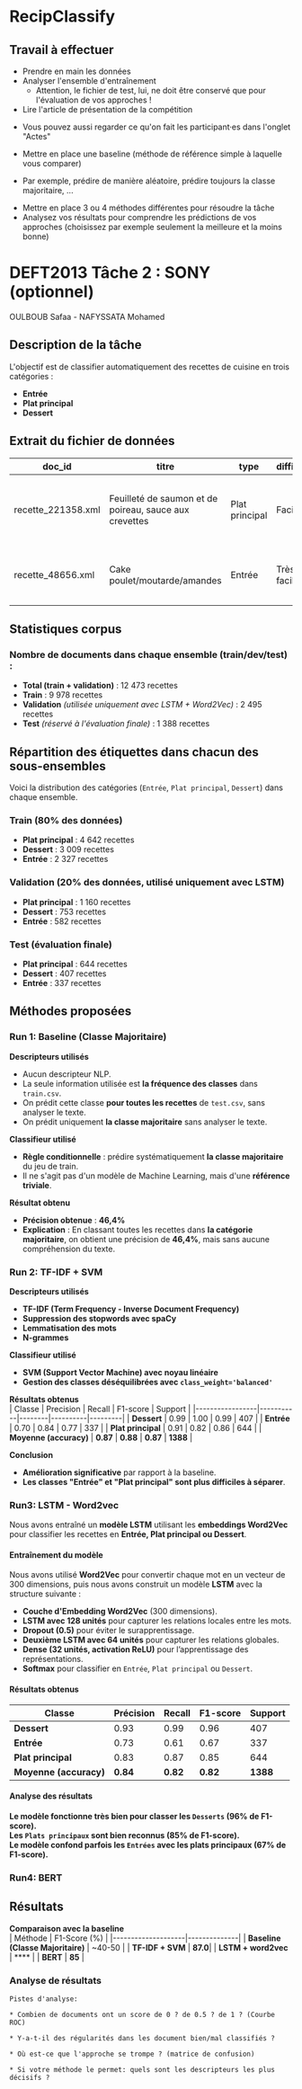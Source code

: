 # RecipClassify

## Travail à effectuer

- Prendre en main les données
- Analyser l'ensemble d'entraînement
  * Attention, le fichier de test, lui, ne doit être conservé que pour l'évaluation de vos approches !
- Lire l'article de présentation de la compétition
 * Vous pouvez aussi regarder ce qu'on fait les participant·es dans l'onglet "Actes"
- Mettre en place une baseline (méthode de référence simple à laquelle vous comparer)
 * Par exemple, prédire de manière aléatoire, prédire toujours la classe majoritaire, ...
- Mettre en place 3 ou 4 méthodes différentes pour résoudre la tâche
- Analysez vos résultats pour comprendre les prédictions de vos approches (choisissez par exemple seulement la meilleure et la moins bonne)

# DEFT2013 Tâche 2 : SONY (optionnel)

OULBOUB Safaa - NAFYSSATA Mohamed



## Description de la tâche
L'objectif est de classifier automatiquement des recettes de cuisine en trois catégories :
- **Entrée**  
- **Plat principal**  
- **Dessert**  
##  Extrait du fichier de données

| doc_id              | titre                                        | type           | difficulté    | coût         | ingrédients                                  | recette  |
|---------------------|---------------------------------------------|---------------|--------------|-------------|----------------------------------------------|----------|
| recette_221358.xml  | Feuilleté de saumon et de poireau, sauce aux crevettes | Plat principal | Facile       | Moyen       | 1 pavé de saumon, 100g crevettes, 2 poireaux... | Couper finement les poireaux... |
| recette_48656.xml   | Cake poulet/moutarde/amandes               | Entrée        | Très facile  | Bon marché  | 3 œufs, 150g farine, levure, moutarde...    | Couper finement l'échalote... |



## Statistiques corpus
###  Nombre de documents dans chaque ensemble (train/dev/test) :
- **Total (train + validation)** : 12 473 recettes
- **Train** : 9 978 recettes
- **Validation** *(utilisée uniquement avec LSTM + Word2Vec)* : 2 495 recettes
- **Test** *(réservé à l'évaluation finale)* : 1 388 recettes

##  Répartition des étiquettes dans chacun des sous-ensembles

Voici la distribution des catégories (`Entrée`, `Plat principal`, `Dessert`) dans chaque ensemble.

### **Train (80% des données)**
- **Plat principal** : 4 642 recettes
- **Dessert** : 3 009 recettes
- **Entrée** : 2 327 recettes

### **Validation (20% des données, utilisé uniquement avec LSTM)**
- **Plat principal** : 1 160 recettes
- **Dessert** : 753 recettes
- **Entrée** : 582 recettes

### **Test (évaluation finale)**
- **Plat principal** : 644 recettes
- **Dessert** : 407 recettes
- **Entrée** : 337 recettes


## Méthodes proposées
###  **Run 1: Baseline (Classe Majoritaire)**

**Descripteurs utilisés**  
- Aucun descripteur NLP.  
- La seule information utilisée est **la fréquence des classes** dans `train.csv`.
 - On prédit cette classe **pour toutes les recettes** de `test.csv`, sans analyser le texte. 
- On prédit uniquement **la classe majoritaire** sans analyser le texte.

 **Classifieur utilisé**  
- **Règle conditionnelle** : prédire systématiquement **la classe majoritaire** du jeu de train.  
- Il ne s'agit pas d'un modèle de Machine Learning, mais d'une **référence triviale**.

 **Résultat obtenu**  
- **Précision obtenue** : **46,4%**  
- **Explication** : En classant toutes les recettes dans **la catégorie majoritaire**, on obtient une précision de **46,4%**, mais sans aucune compréhension du texte.  

###  **Run 2: TF-IDF + SVM**

 **Descripteurs utilisés**  
- **TF-IDF (Term Frequency - Inverse Document Frequency)**
- **Suppression des stopwords avec spaCy**
- **Lemmatisation des mots**
- **N-grammes**

 **Classifieur utilisé**  
- **SVM (Support Vector Machine) avec noyau linéaire**
- **Gestion des classes déséquilibrées avec `class_weight='balanced'`**

 **Résultats obtenus**  
| Classe           | Precision | Recall | F1-score | Support |
|-----------------|-----------|--------|----------|---------|
| **Dessert**     | 0.99      | 1.00   | 0.99     | 407     |
| **Entrée**      | 0.70      | 0.84   | 0.77     | 337     |
| **Plat principal** | 0.91  | 0.82   | 0.86     | 644     |
| **Moyenne (accuracy)** | **0.87** | **0.88** | **0.87** | **1388** |

 **Conclusion**  
- **Amélioration significative** par rapport à la baseline.  
- **Les classes "Entrée" et "Plat principal" sont plus difficiles à séparer**.  

### Run3: LSTM - Word2vec
Nous avons entraîné un **modèle LSTM** utilisant les **embeddings Word2Vec** pour classifier les recettes en **Entrée, Plat principal ou Dessert**.

####  **Entraînement du modèle**
Nous avons utilisé **Word2Vec** pour convertir chaque mot en un vecteur de 300 dimensions, puis nous avons construit un modèle **LSTM** avec la structure suivante :
-  **Couche d'Embedding Word2Vec** (300 dimensions).
-  **LSTM avec 128 unités** pour capturer les relations locales entre les mots.
-  **Dropout (0.5)** pour éviter le surapprentissage.
-  **Deuxième LSTM avec 64 unités** pour capturer les relations globales.
-  **Dense (32 unités, activation ReLU)** pour l’apprentissage des représentations.
-  **Softmax** pour classifier en `Entrée`, `Plat principal` ou `Dessert`.

####  **Résultats obtenus**
| **Classe**          | **Précision** | **Recall** | **F1-score** | **Support** |
|---------------------|--------------|------------|--------------|------------|
| **Dessert**        | 0.93         | 0.99       | 0.96         | 407        |
| **Entrée**         | 0.73         | 0.61       | 0.67         | 337        |
| **Plat principal** | 0.83         | 0.87       | 0.85         | 644        |
| **Moyenne (accuracy)** | **0.84**  | **0.82**   | **0.82**     | **1388**  |

####  **Analyse des résultats**
 **Le modèle fonctionne très bien pour classer les `Desserts` (96% de F1-score).**  
 **Les `Plats principaux` sont bien reconnus (85% de F1-score).**  
 **Le modèle confond parfois les `Entrées` avec les plats principaux (67% de F1-score).**  
### Run4: BERT 



## Résultats

**Comparaison avec la baseline**  
| Méthode            | F1-Score (%) |
|--------------------|--------------|
| **Baseline (Classe Majoritaire)** | ~40-50  |
| **TF-IDF + SVM**  | **87.0**|
| **LSTM + word2vec**   |  **** |
| **BERT**  |  **85** |

### Analyse de résultats

	

	Pistes d'analyse:

	* Combien de documents ont un score de 0 ? de 0.5 ? de 1 ? (Courbe ROC)

	* Y-a-t-il des régularités dans les document bien/mal classifiés ?

	* Où est-ce que l'approche se trompe ? (matrice de confusion)

	* Si votre méthode le permet: quels sont les descripteurs les plus décisifs ?
